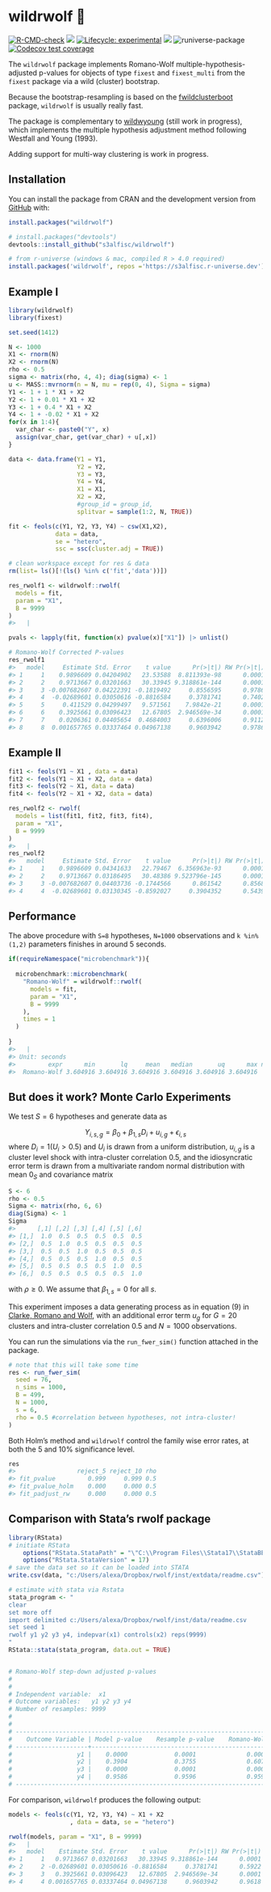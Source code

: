 
<!-- README.md is generated from README.Rmd. Please edit that file -->

# wildrwolf 🐺

<!-- badges: start -->

[![R-CMD-check](https://github.com/s3alfisc/wildrwolf/workflows/R-CMD-check/badge.svg)](https://github.com/s3alfisc/wildrwolf/actions)
[![](http://cranlogs.r-pkg.org/badges/last-month/wildrwolf)](https://cran.r-project.org/package=wildrwolf)
[![Lifecycle:
experimental](https://img.shields.io/badge/lifecycle-experimental-orange.svg)](https://lifecycle.r-lib.org/articles/stages.html)
[![](https://www.r-pkg.org/badges/version/wildrwolf)](https://cran.r-project.org/package=wildrwolf)
![runiverse-package](https://s3alfisc.r-universe.dev/badges/wildrwolf)
[![Codecov test
coverage](https://codecov.io/gh/s3alfisc/wildrwolf/branch/main/graph/badge.svg)](https://app.codecov.io/gh/s3alfisc/wildrwolf?branch=main)
<!-- badges: end -->

The `wildrwolf` package implements Romano-Wolf
multiple-hypothesis-adjusted p-values for objects of type `fixest` and
`fixest_multi` from the `fixest` package via a wild (cluster) bootstrap.

Because the bootstrap-resampling is based on the
[fwildclusterboot](https://github.com/s3alfisc/fwildclusterboot)
package, `wildrwolf` is usually really fast.

The package is complementary to
[wildwyoung](https://github.com/s3alfisc/wildwyoung) (still work in
progress), which implements the multiple hypothesis adjustment method
following Westfall and Young (1993).

Adding support for multi-way clustering is work in progress.

## Installation

You can install the package from CRAN and the development version from
[GitHub](https://github.com/) with:

``` r
install.packages("wildrwolf")

# install.packages("devtools")
devtools::install_github("s3alfisc/wildrwolf")

# from r-universe (windows & mac, compiled R > 4.0 required)
install.packages('wildrwolf', repos ='https://s3alfisc.r-universe.dev')
```

## Example I

<!-- As you can see in the example, there seems to be a bug in `rwolf()` for the pairs bootstrap. -->

``` r
library(wildrwolf)
library(fixest)

set.seed(1412)

N <- 1000
X1 <- rnorm(N)
X2 <- rnorm(N)
rho <- 0.5
sigma <- matrix(rho, 4, 4); diag(sigma) <- 1
u <- MASS::mvrnorm(n = N, mu = rep(0, 4), Sigma = sigma)
Y1 <- 1 + 1 * X1 + X2 
Y2 <- 1 + 0.01 * X1 + X2 
Y3 <- 1 + 0.4 * X1 + X2
Y4 <- 1 + -0.02 * X1 + X2 
for(x in 1:4){
  var_char <- paste0("Y", x)
  assign(var_char, get(var_char) + u[,x])
}

data <- data.frame(Y1 = Y1,
                   Y2 = Y2,
                   Y3 = Y3,
                   Y4 = Y4,
                   X1 = X1,
                   X2 = X2,
                   #group_id = group_id,
                   splitvar = sample(1:2, N, TRUE))

fit <- feols(c(Y1, Y2, Y3, Y4) ~ csw(X1,X2),
             data = data,
             se = "hetero",
             ssc = ssc(cluster.adj = TRUE))

# clean workspace except for res & data
rm(list= ls()[!(ls() %in% c('fit','data'))])

res_rwolf1 <- wildrwolf::rwolf(
  models = fit,
  param = "X1", 
  B = 9999
)
#>   |                                                                              |                                                                      |   0%  |                                                                              |=========                                                             |  12%  |                                                                              |==================                                                    |  25%  |                                                                              |==========================                                            |  38%  |                                                                              |===================================                                   |  50%  |                                                                              |============================================                          |  62%  |                                                                              |====================================================                  |  75%  |                                                                              |=============================================================         |  88%  |                                                                              |======================================================================| 100%

pvals <- lapply(fit, function(x) pvalue(x)["X1"]) |> unlist()

# Romano-Wolf Corrected P-values
res_rwolf1
#>   model     Estimate Std. Error    t value      Pr(>|t|) RW Pr(>|t|)
#> 1     1    0.9896609 0.04204902   23.53588  8.811393e-98      0.0001
#> 2     2    0.9713667 0.03201663   30.33945 9.318861e-144      0.0001
#> 3     3 -0.007682607 0.04222391 -0.1819492     0.8556595      0.9786
#> 4     4  -0.02689601 0.03050616 -0.8816584     0.3781741      0.7402
#> 5     5     0.411529 0.04299497   9.571561    7.9842e-21      0.0001
#> 6     6    0.3925661 0.03096423   12.67805  2.946569e-34      0.0001
#> 7     7    0.0206361 0.04405654  0.4684003     0.6396006      0.9112
#> 8     8  0.001657765 0.03337464 0.04967138     0.9603942      0.9786
```

## Example II

``` r
fit1 <- feols(Y1 ~ X1 , data = data)
fit2 <- feols(Y1 ~ X1 + X2, data = data)
fit3 <- feols(Y2 ~ X1, data = data)
fit4 <- feols(Y2 ~ X1 + X2, data = data)

res_rwolf2 <- rwolf(
  models = list(fit1, fit2, fit3, fit4), 
  param = "X1",  
  B = 9999
)
#>   |                                                                              |                                                                      |   0%  |                                                                              |==================                                                    |  25%  |                                                                              |===================================                                   |  50%  |                                                                              |====================================================                  |  75%  |                                                                              |======================================================================| 100%
res_rwolf2
#>   model     Estimate Std. Error    t value      Pr(>|t|) RW Pr(>|t|)
#> 1     1    0.9896609 0.04341633   22.79467  6.356963e-93      0.0001
#> 2     2    0.9713667 0.03186495   30.48386 9.523796e-145      0.0001
#> 3     3 -0.007682607 0.04403736 -0.1744566      0.861542      0.8568
#> 4     4  -0.02689601 0.03130345 -0.8592027     0.3904352      0.5439
```

## Performance

The above procedure with `S=8` hypotheses, `N=1000` observations and
`k %in% (1,2)` parameters finishes in around 5 seconds.

``` r
if(requireNamespace("microbenchmark")){
  
  microbenchmark::microbenchmark(
    "Romano-Wolf" = wildrwolf::rwolf(
      models = fit,
      param = "X1", 
      B = 9999 
    ), 
    times = 1
  )
 
}
#>   |                                                                              |                                                                      |   0%  |                                                                              |=========                                                             |  12%  |                                                                              |==================                                                    |  25%  |                                                                              |==========================                                            |  38%  |                                                                              |===================================                                   |  50%  |                                                                              |============================================                          |  62%  |                                                                              |====================================================                  |  75%  |                                                                              |=============================================================         |  88%  |                                                                              |======================================================================| 100%
#> Unit: seconds
#>         expr      min       lq     mean   median       uq      max neval
#>  Romano-Wolf 3.604916 3.604916 3.604916 3.604916 3.604916 3.604916     1
```

## But does it work? Monte Carlo Experiments

We test $S=6$ hypotheses and generate data as

$$Y_{i,s,g} = \beta_{0} + \beta_{1,s} D_{i} + u_{i,g} + \epsilon_{i,s} $$
where $D_i = 1(U_i > 0.5)$ and $U_i$ is drawn from a uniform
distribution, $u_{i,g}$ is a cluster level shock with intra-cluster
correlation $0.5$, and the idiosyncratic error term is drawn from a
multivariate random normal distribution with mean $0_S$ and covariance
matrix

``` r
S <- 6
rho <- 0.5
Sigma <- matrix(rho, 6, 6)
diag(Sigma) <- 1
Sigma
#>      [,1] [,2] [,3] [,4] [,5] [,6]
#> [1,]  1.0  0.5  0.5  0.5  0.5  0.5
#> [2,]  0.5  1.0  0.5  0.5  0.5  0.5
#> [3,]  0.5  0.5  1.0  0.5  0.5  0.5
#> [4,]  0.5  0.5  0.5  1.0  0.5  0.5
#> [5,]  0.5  0.5  0.5  0.5  1.0  0.5
#> [6,]  0.5  0.5  0.5  0.5  0.5  1.0
```

with $\rho \geq 0$. We assume that $\beta_{1,s}= 0$ for all $s$.

This experiment imposes a data generating process as in equation (9) in
[Clarke, Romano and Wolf](https://docs.iza.org/dp12845.pdf), with an
additional error term $u_g$ for $G=20$ clusters and intra-cluster
correlation 0.5 and $N=1000$ observations.

You can run the simulations via the `run_fwer_sim()` function attached
in the package.

``` r
# note that this will take some time
res <- run_fwer_sim(
  seed = 76,
  n_sims = 1000,
  B = 499,
  N = 1000,
  s = 6, 
  rho = 0.5 #correlation between hypotheses, not intra-cluster!
)
```

Both Holm’s method and `wildrwolf` control the family wise error rates,
at both the 5 and 10% significance level.

``` r
res
#>                 reject_5 reject_10 rho
#> fit_pvalue         0.999     0.999 0.5
#> fit_pvalue_holm    0.000     0.000 0.5
#> fit_padjust_rw     0.000     0.000 0.5
```

## Comparison with Stata’s rwolf package

``` r
library(RStata)
# initiate RStata
    options("RStata.StataPath" = "\"C:\\Program Files\\Stata17\\StataBE-64\"")
    options("RStata.StataVersion" = 17)
# save the data set so it can be loaded into STATA
write.csv(data, "c:/Users/alexa/Dropbox/rwolf/inst/extdata/readme.csv")

# estimate with stata via Rstata
stata_program <- "
clear
set more off
import delimited c:/Users/alexa/Dropbox/rwolf/inst/data/readme.csv
set seed 1
rwolf y1 y2 y3 y4, indepvar(x1) controls(x2) reps(9999)
"
RStata::stata(stata_program, data.out = TRUE)


# Romano-Wolf step-down adjusted p-values
# 
# 
# Independent variable:  x1
# Outcome variables:   y1 y2 y3 y4
# Number of resamples: 9999
# 
# 
# ------------------------------------------------------------------------------
#    Outcome Variable | Model p-value    Resample p-value    Romano-Wolf p-value
# --------------------+---------------------------------------------------------
#                  y1 |    0.0000             0.0001              0.0001
#                  y2 |    0.3904             0.3755              0.6070
#                  y3 |    0.0000             0.0001              0.0001
#                  y4 |    0.9586             0.9596              0.9596
# ------------------------------------------------------------------------------
```

For comparison, `wildrwolf` produces the following output:

``` r
models <- feols(c(Y1, Y2, Y3, Y4) ~ X1 + X2 
                 , data = data, se = "hetero")
```

``` r
rwolf(models, param = "X1", B = 9999)
#>   |                                                                              |                                                                      |   0%  |                                                                              |==================                                                    |  25%  |                                                                              |===================================                                   |  50%  |                                                                              |====================================================                  |  75%  |                                                                              |======================================================================| 100%
#>   model    Estimate Std. Error    t value      Pr(>|t|) RW Pr(>|t|)
#> 1     1   0.9713667 0.03201663   30.33945 9.318861e-144      0.0001
#> 2     2 -0.02689601 0.03050616 -0.8816584     0.3781741      0.5922
#> 3     3   0.3925661 0.03096423   12.67805  2.946569e-34      0.0001
#> 4     4 0.001657765 0.03337464 0.04967138     0.9603942      0.9618
```
